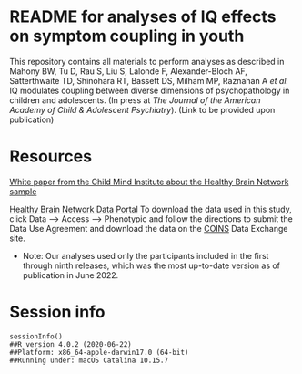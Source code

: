 # README for analyses of IQ effects on symptom coupling in youth

This repository contains all materials to perform analyses as described in Mahony BW, Tu D, Rau S, Liu S, Lalonde F, Alexander-Bloch AF, Satterthwaite TD, Shinohara RT, Bassett DS, Milham MP, Raznahan A *et al.* IQ modulates coupling between diverse dimensions of psychopathology in children and adolescents. (In press at *The Journal of the American Academy of Child & Adolescent Psychiatry*). (Link to be provided upon publication)

# Resources
[White paper from the Child Mind Institute about the Healthy Brain Network sample](https://www.nature.com/articles/sdata2017181) 

[Healthy Brain Network Data Portal](http://fcon_1000.projects.nitrc.org/indi/cmi_healthy_brain_network/) To download the data used in this study, click Data --> Access --> Phenotypic and follow the directions to submit the Data Use Agreement and download the data on the [COINS](https://coins.trendscenter.org) Data Exchange site. 
- Note: Our analyses used only the participants included in the first through ninth releases, which was the most up-to-date version as of publication in June 2022. 

# Session info
```{r}
sessionInfo()
##R version 4.0.2 (2020-06-22)
##Platform: x86_64-apple-darwin17.0 (64-bit)
##Running under: macOS Catalina 10.15.7
```





